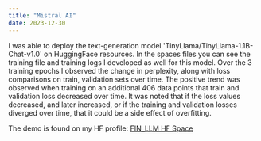 ```yaml
---
title: "Mistral AI"
date: 2023-12-30
---
```


I was able to deploy the text-generation model 'TinyLlama/TinyLlama-1.1B-Chat-v1.0' on HuggingFace resources. In the spaces files you can see the training file and training logs I developed as well for this model. Over the 3 training epochs I observed the change in perplexity, along with loss comparisons on train, validation sets over time. The positive trend was observed when training on an additional 406 data points that train and validation loss decreased over time. It was noted that if the loss values decreased, and later increased, or if the training and validation losses diverged over time, that it could be a side effect of overfitting. 

The demo is found on my HF profile: 
[FIN_LLM HF Space]([https://huggingface.co/spaces/RobertCastagna/FIN_LLM])

